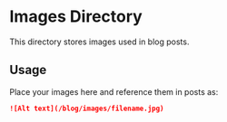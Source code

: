 # Images Directory

This directory stores images used in blog posts.

## Usage
Place your images here and reference them in posts as:
```markdown
![Alt text](/blog/images/filename.jpg)
```
